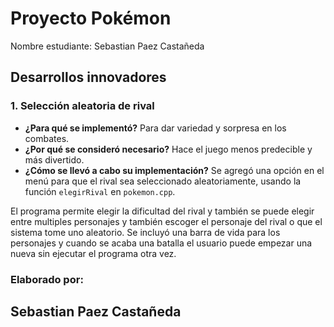 # Proyecto Pokémon

Nombre estudiante: Sebastian Paez Castañeda
## Desarrollos innovadores

### 1. Selección aleatoria de rival
- **¿Para qué se implementó?**
  Para dar variedad y sorpresa en los combates.
- **¿Por qué se consideró necesario?**
  Hace el juego menos predecible y más divertido.
- **¿Cómo se llevó a cabo su implementación?**
  Se agregó una opción en el menú para que el rival sea seleccionado aleatoriamente, usando la función `elegirRival` en `pokemon.cpp`.

El programa permite elegir la dificultad del rival y también se puede elegir entre multiples personajes y también escoger el personaje del rival o que el sistema tome uno aleatorio.
Se incluyó una barra de vida para los personajes y cuando se acaba una batalla el usuario puede empezar una nueva sin ejecutar el programa otra vez.


### Elaborado por:
## Sebastian Paez Castañeda
